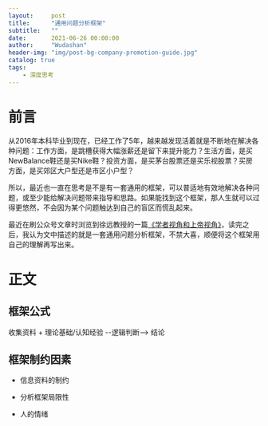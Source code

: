 ```yaml
---
layout:     post
title:      "通用问题分析框架"
subtitle:   ""
date:       2021-06-26 00:00:00
author:     "Wudashan"
header-img: "img/post-bg-company-promotion-guide.jpg"
catalog: true
tags:
    - 深度思考
---
```


# 前言

从2016年本科毕业到现在，已经工作了5年，越来越发现活着就是不断地在解决各种问题：工作方面，是跳槽获得大幅涨薪还是留下来提升能力？生活方面，是买NewBalance鞋还是买Nike鞋？投资方面，是买茅台股票还是买乐视股票？买房方面，是买郊区大户型还是市区小户型？

所以，最近也一直在思考是不是有一套通用的框架，可以普适地有效地解决各种问题，或至少能给解决问题带来指导和思路。如果能找到这个框架，那人生就可以过得更悠然，不会因为某个问题触达到自己的盲区而慌乱起来。

最近在刷公众号文章时浏览到徐远教授的一篇[《学者视角和上帝视角》](https://mp.weixin.qq.com/s?src=11&timestamp=1624698649&ver=3154&signature=aB01rQRx2B5mgLGSZpnzwxXPP2sWABPtSnEgyyj21F2W3LXz2WhktKfA-3Jnh1c6KqtsClYKKJQKzRXkDU1Liyh*cZ90lKpQEhruHY4vDxvVSdVIeBtHt0mLIpZTs76K&new=1)，读完之后，我认为文中描述的就是一套通用问题分析框架，不禁大喜，顺便将这个框架用自己的理解再写出来。

# 正文

## 框架公式

收集资料 + 理论基础/认知经验 --逻辑判断--> 结论

## 框架制约因素

* 信息资料的制约

* 分析框架局限性

* 人的情绪
